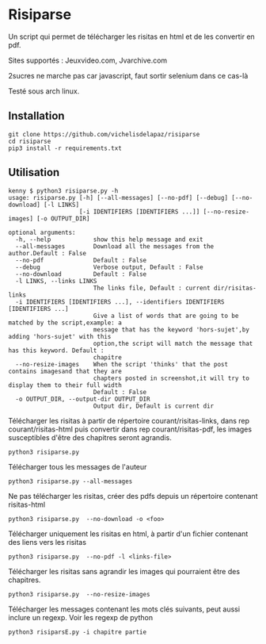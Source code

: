 # Risiparse

Un script qui permet de télécharger les risitas en html et de les convertir en pdf.

Sites supportés : Jeuxvideo.com, Jvarchive.com

2sucres ne marche pas car javascript, faut sortir selenium dans ce cas-là

Testé sous arch linux.

## Installation

```
git clone https://github.com/vichelisdelapaz/risiparse
cd risiparse
pip3 install -r requirements.txt
```

## Utilisation

```
kenny $ python3 risiparse.py -h
usage: risiparse.py [-h] [--all-messages] [--no-pdf] [--debug] [--no-download] [-l LINKS]
                    [-i IDENTIFIERS [IDENTIFIERS ...]] [--no-resize-images] [-o OUTPUT_DIR]

optional arguments:
  -h, --help            show this help message and exit
  --all-messages        Download all the messages from the author.Default : False
  --no-pdf              Default : False
  --debug               Verbose output, Default : False
  --no-download         Default : False
  -l LINKS, --links LINKS
                        The links file, Default : current dir/risitas-links
  -i IDENTIFIERS [IDENTIFIERS ...], --identifiers IDENTIFIERS [IDENTIFIERS ...]
                        Give a list of words that are going to be matched by the script,example: a
                        message that has the keyword 'hors-sujet',by adding 'hors-sujet' with this
                        option,the script will match the message that has this keyword. Default :
                        chapitre
  --no-resize-images    When the script 'thinks' that the post contains imagesand that they are
                        chapters posted in screenshot,it will try to display them to their full width
                        Default : False
  -o OUTPUT_DIR, --output-dir OUTPUT_DIR
                        Output dir, Default is current dir
```

Télécharger les risitas à partir de répertoire courant/risitas-links, dans rep courant/risitas-html puis convertir dans rep courant/risitas-pdf, les images susceptibles d'être des chapitres seront agrandis.

```
python3 risiparse.py
```

Télécharger tous les messages de l'auteur

```
python3 risiparse.py --all-messages
```

Ne pas télécharger les risitas, créer des pdfs depuis un répertoire contenant risitas-html

```
python3 risiparse.py  --no-download -o <foo>
```

Télécharger uniquement les risitas en html, à partir d'un fichier contenant des liens vers les risitas

```
python3 risiparse.py  --no-pdf -l <links-file>
```

Télécharger les risitas sans agrandir les images qui pourraient être des chapitres.

```
python3 risiparse.py  --no-resize-images
```

Télécharger les messages contenant les mots clés suivants,
peut aussi inclure un regexp. Voir les regexp de python

```
python3 risiparsE.py -i chapitre partie
```
